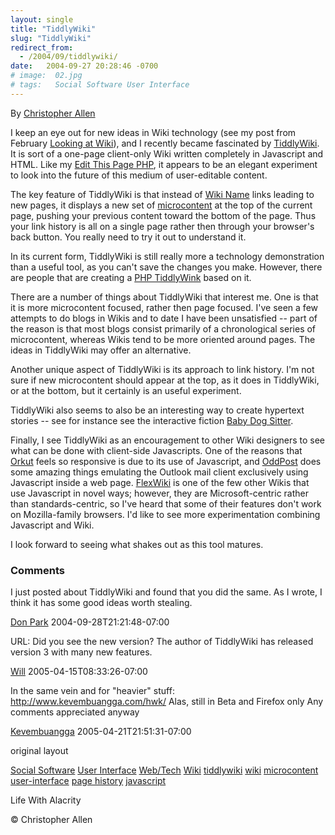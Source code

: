 ```yaml
---
layout: single
title: "TiddlyWiki"
slug: "TiddlyWiki"
redirect_from:
  - /2004/09/tiddlywiki/
date:   2004-09-27 20:28:46 -0700
# image:  02.jpg
# tags:   Social Software User Interface
---
```


By [Christopher Allen](/about)

I keep an eye out for new ideas in Wiki technology (see my post from February [Looking at Wiki](/2004/02/looking_at_wiki.html)), and I recently became fascinated by [TiddlyWiki](http://www.tiddlywiki.com/). It is sort of a one-page client-only Wiki written completely in Javascript and HTML. Like my [Edit This Page PHP](http://editthispagephp.sourceforge.net), it appears to be an elegant experiment to look into the future of this medium of user-editable content.

The key feature of TiddlyWiki is that instead of [Wiki Name](http://www.usemod.com/cgi-bin/mb.pl?WikiName) links leading to new pages, it displays a new set of [microcontent](http://www.cmswiki.com/tiki-index.php?page=MicroContent) at the top of the current page, pushing your previous content toward the bottom of the page. Thus your link history is all on a single page rather then through your browser's back button. You really need to try it out to understand it.

In its current form, TiddlyWiki is still really more a technology demonstration than a useful tool, as you can't save the changes you make. However, there are people that are creating a [PHP TiddlyWink](http://www.patrickcurry.com/tiddly/) based on it.

There are a number of things about TiddlyWiki that interest me. One is that it is more microcontent focused, rather then page focused. I've seen a few attempts to do blogs in Wikis and to date I have been unsatisfied -- part of the reason is that most blogs consist primarily of a chronological series of microcontent, whereas Wikis tend to be more oriented around pages. The ideas in TiddlyWiki may offer an alternative.

Another unique aspect of TiddlyWiki is its approach to link history. I'm not sure if new microcontent should appear at the top, as it does in TiddlyWiki, or at the bottom, but it certainly is an useful experiment.

TiddlyWiki also seems to also be an interesting way to create hypertext stories -- see for instance see the interactive fiction [Baby Dog Sitter](http://scribbling.net/projects/tiddlywiki/BabyDogSitter.html).

Finally, I see TiddlyWiki as an encouragement to other Wiki designers to see what can be done with client-side Javascripts. One of the reasons that [Orkut](http://www.orkut.com) feels so responsive is due to its use of Javascript, and [OddPost](http://www.oddpost.com) does some amazing things emulating the Outlook mail client exclusively using Javascript inside a web page. [FlexWiki](http://www.flexwiki.com) is one of the few other Wikis that use Javascript in novel ways; however, they are Microsoft-centric rather than standards-centric, so I've heard that some of their features don't work on Mozilla-family browsers. I'd like to see more experimentation combining Javascript and Wiki.

I look forward to seeing what shakes out as this tool matures.

### Comments

I just posted about TiddlyWiki and found that you did the same. As I wrote, I think it has some good ideas worth stealing.

[Don Park](http://www.docuverse.com/blog/donpark) 2004-09-28T21:21:48-07:00

URL: Did you see the new version? The author of TiddlyWiki has released version 3 with many new features.

[Will](#) 2005-04-15T08:33:26-07:00

In the same vein and for "heavier" stuff: http://www.kevembuangga.com/hwk/ Alas, still in Beta and Firefox only Any comments appreciated anyway

[Kevembuangga](http://www.kevembuangga.com/hwk/) 2005-04-21T21:51:31-07:00

original layout

[Social Software](/tags/social-software/) [User Interface](/tags/user-interface/) [Web/Tech](/tags/web/tech/) [Wiki](/tags/wiki/) [tiddlywiki](/tags/tiddlywiki/) [wiki](/tags/wiki/) [microcontent](/tags/microcontent/) [user-interface](/tags/user-interface/) [page history](/tags/page-history/) [javascript](/tags/javascript/)

Life With Alacrity

© Christopher Allen